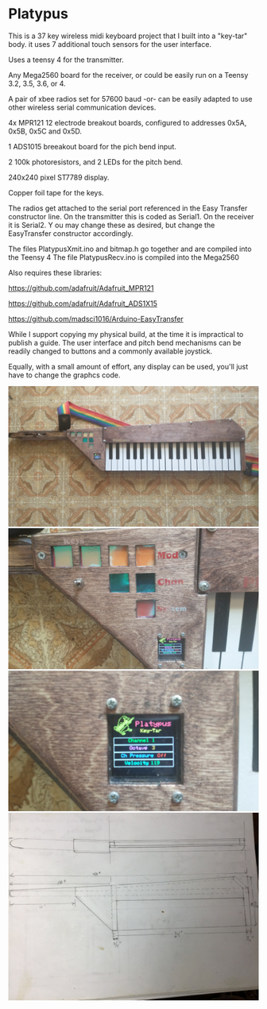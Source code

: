 # Platypus

This is a 37 key wireless midi keyboard project that I built into a "key-tar" body. 
it uses 7 additional touch sensors for the user interface. 

Uses a teensy 4 for the transmitter.

Any Mega2560 board for the receiver, or could be easily run on a Teensy 3.2, 3.5, 3.6, or 4. 

A pair of xbee radios set for 57600 baud  -or- can be easily adapted to use other wireless serial communication devices.

4x MPR121 12 electrode breakout boards, configured to addresses 0x5A, 0x5B, 0x5C and 0x5D.

1 ADS1015 breeakout board for the pich bend input.

2 100k photoresistors, and 2 LEDs for the pitch bend.

240x240 pixel ST7789 display.

Copper foil tape for the keys.

The radios get attached to the serial port referenced in the Easy Transfer constructor line.
On the transmitter this is coded as Serial1.
On the receiver it is Serial2. Y
ou may change these as desired, but change the EasyTransfer constructor accordingly.

The files PlatypusXmit.ino and bitmap.h go together and are compiled into the Teensy 4
The file PlatypusRecv.ino is compiled into the Mega2560

Also requires these libraries:

https://github.com/adafruit/Adafruit_MPR121

https://github.com/adafruit/Adafruit_ADS1X15

https://github.com/madsci1016/Arduino-EasyTransfer


While I support copying my physical build, at the time it is impractical to publish a guide. 
The user interface and pitch bend mechanisms can be readily changed to buttons and a commonly available joystick. 

Equally, with a small amount of effort, any display can be used, you'll just have to change the graphcs code.


![alt text](https://github.com/KreoPensas/Platypus/blob/master/IMG_20200901_182636618.jpg)
![alt text](https://github.com/KreoPensas/Platypus/blob/master/IMG_20200901_182652861.jpg)
![alt text](https://github.com/KreoPensas/Platypus/blob/master/IMG_20200901_182703185_2.jpg)
![alt text](https://github.com/KreoPensas/Platypus/blob/master/IMG-0969.jpg)
